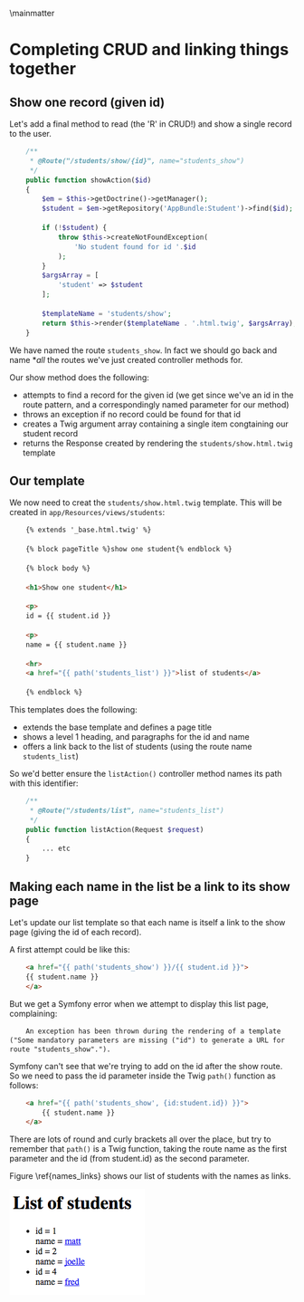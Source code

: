 \mainmatter

# Completing CRUD and linking things together

## Show one record (given id)

Let's add a final method to read (the 'R' in CRUD!) and show a single record to the user.

```php
    /**
     * @Route("/students/show/{id}", name="students_show")
     */
    public function showAction($id)
    {
        $em = $this->getDoctrine()->getManager();
        $student = $em->getRepository('AppBundle:Student')->find($id);

        if (!$student) {
            throw $this->createNotFoundException(
                'No student found for id '.$id
            );
        }
        $argsArray = [
            'student' => $student
        ];

        $templateName = 'students/show';
        return $this->render($templateName . '.html.twig', $argsArray);
    }
```

We have named the route `students_show`. In fact we should go back and name **all* the routes we've just created controller methods for.

Our show method does the following:

- attempts to find a record for the given id (we get since we've an id in the route pattern, and a correspondingly named parameter for our method)
- throws an exception if no record could be found for that id
- creates a Twig argument array containing a single item congtaining our student record
- returns the Response created by rendering the `students/show.html.twig` template

## Our template

We now need to creat the `students/show.html.twig` template. This will be created in `app/Resources/views/students`:

```html
    {% extends '_base.html.twig' %}

    {% block pageTitle %}show one student{% endblock %}

    {% block body %}

    <h1>Show one student</h1>

    <p>
    id = {{ student.id }}

    <p>
    name = {{ student.name }}

    <hr>
    <a href="{{ path('students_list') }}">list of students</a>

    {% endblock %}
```

This templates does the following:

- extends the base template and defines a page title
- shows a level 1 heading, and paragraphs for the id and name
- offers a link back to the list of students (using the route name `students_list`)

So we'd better ensure the `listAction()` controller method names its path with this identifier:

```php
    /**
     * @Route("/students/list", name="students_list")
     */
    public function listAction(Request $request)
    {
        ... etc
    }
```

## Making each name in the list be a link to its show page

Let's update our list template so that each name is itself a link to the show page (giving the id of each record).

A first attempt could be like this:

```html
    <a href="{{ path('students_show') }}/{{ student.id }}">
    {{ student.name }}
    </a>
```

But we get a Symfony error when we attempt to display this list page, complaining:

```
    An exception has been thrown during the rendering of a template ("Some mandatory parameters are missing ("id") to generate a URL for route "students_show".").
```

Symfony can't see that we're trying to add on the id after the show route. So we need to pass the id parameter inside the Twig `path()` function as follows:

```html
    <a href="{{ path('students_show', {id:student.id}) }}">
        {{ student.name }}
    </a>
```

There are lots of round and curly brackets all over the place, but try to remember that `path()` is a Twig function, taking the route name as the first parameter and the id (from student.id) as the second parameter.

Figure \ref{names_links} shows our list of students with the names as links.

![List of students with names as link to show pages. \label{names_links}](./03_figures/database/7_names_as_links_sm.png)